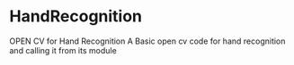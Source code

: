 # HandRecognition
OPEN CV for Hand Recognition
A Basic open cv code for hand recognition and calling it from its module
